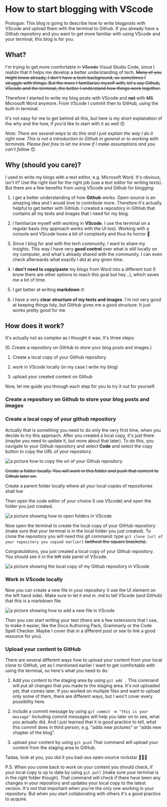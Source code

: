 # How to start blogging with VScode

Prologue: This blog is going to describe how to write blogposts with VScode and upload them with the terminal to Github. If you already have a Github repository and you want to get more familiar with using VScode and your terminal, this blog is for you. 

## What?

I'm trying to get more comfortable in ~~VScode~~ Visual Studio Code, since I realize that it helps me develop a better understanding of tech.
~~Many of you might know already, I don't have a tech background, so sometimes I struggle with things. But the more I familiarize myself with, let's say Github, VScode and the terminal, the better I understand how things work together.~~

Therefore I started to write my blog posts with VScode and **not** with ~~MS~~ Microsoft Word anymore. From VScode I commit then to GitHub, using the built-in terminal.

It's not easy for me to get behind all this, but here is my short explanation of the why and the how, if you'd like to start with it as well 😊

*Note: There are several ways to do this and I just explain the way I do it right now. This is not a introduction to Github in general or to working with terminals. Please feel free to let me know if I make assumptions and you can't follow* 😊

## Why (should you care)?

I used to write my blogs with a text editor, e.g. Microsoft Word. It's obvious, isn't it? Use the right tool for the right job (use a text editor for writing texts). But there are a few benefits from using VScode and Github for blogging:

1. I get a better understanding of how **Github** works. Open-source is an amazing idea and I would love to contribute more. Therefore it's actually helpful to get better with GitHub. I created a repository in GitHub that contains all my texts and images that I need for my blog.

2. I familiarize myself with working in **VScode**. I use the terminal on a regular basis (my approach works with the UI too). Working with a console and VScode loses a bit of complexity and thus its horror 🙂

3. Since I blog for and with the tech community, I want to share my insights. This way I have very **good control** over what is still locally on my computer, and what's already shared with the community. I can even check afterwards what exactly I did at any given time.

4. I **don't need to copy/paste** my blogs from Word into a different tool (I know there are other options to reach this goal but hey...), which saves me a lot of time.

5. I get better at writing **markdown** 🤓

6. I have a very **clear structure of my texts and images**. I'm not very good at keeping things tidy, but GitHub gives me a good structure. It just works pretty good for me.

## How does it work?

It's actually not as complex as I thought it was. It's three steps:

(0. Create a repository on GitHub to store your blog posts and images.)

1. Create a local copy of your GitHub repository

2. work in VScode locally (in my case I write my blog)

3. upload your created content on Github

Now, let me guide you through each step for you to try it out for yourself.

### Create a repository on Github to store your blog posts and images

### Create a local copy of your github repository

Actually that is something you need to do only the very first time, when you decide to try this approach. After you created a local copy, it's just there (maybe you need to update it, but more about that later).
To do this, you navigate to your Github repository and select **Code** and select the copy button to copy the URL of your repository.

![a picture how to copy the url of your Github repository](https://github.com/MichaelRoth42/Juicy-Blog-Stuff/blob/main/media/clone-repository-locally.png)

~~Create a folder locally. You will work in this folder and push that content to Github later on.~~

Create a parent folder locally where all your local copies of repositories shall live

Then open the code editor of your choice (I use VScode) and open the folder you just created.

![a picture showing how to open folders in VScode](https://github.com/MichaelRoth42/Juicy-Blog-Stuff/blob/main/media/open-folder-in-vscode.png)

Now open the terminal to create the local copy of your GitHub repository (make sure that your terminal is in the local folder you just created). To clone the repository you will need this git command:
type `git clone [url of your repository you copied earlier]` ~~(without the square brackets).~~

Congratulations, you just created a local copy of your Github repository. You should see it in the ~~left~~ side panel of VScode.

![a picture showing the local copy of my Github repository in VScode](https://github.com/MichaelRoth42/Juicy-Blog-Stuff/blob/main/media/local-copy-repo.png)

### Work in VScode locally

Now you can create a new file in your repository (I use the UI element on the left hand side). Make sure to let it end in .md to tell VScode (and GitHub) that this is a markdown file.

![a picture showing how to add a new file in VScode](https://github.com/MichaelRoth42/Juicy-Blog-Stuff/blob/main/media/create-new-file.png)

Then you can start writing your text (there are a few extensions that I use, to make it easier, like the Docs Authoring Pack, Grammarly or the Code Spell Checker. Maybe I cover that in a different post or see to link a good resource for you).

### Upload your content to GitHub

There are several different ways how to upload your content from your local clone to GitHub, yet as I mentioned earlier I want to get comfortable with using the terminal, so here's what you need to do:

1. Add you content to the staging area by using `git add .`
This command will put all changes that you made to the staging area. It's not uploaded yet, that comes later.
If you worked on multiple files and want to upload only some of them, there are different ways, but I won't cover every possibility here.

2. include a commit message by using  `git commit -m "this is your message"`
Including commit messages will help you later on to see, what you actually did. And I just learned that it is good practice to tell, what this commit does in third person, e.g. "adds new pictures" or "adds new chapter of the blog".

3. upload your content by using  `git push`
That command will upload your content from the staging area to GitHub.

Tadaa, look at you, you did it you bad-ass open-source rockstar 🥳🤘🚀


P.S. When you come back to work on your content you should check, if your local copy is up to date by using  `git pull` (make sure your terminal is in the right folder though). That command will check if there have been any changes in your repository and updates your local copy to the latest version. It's not that important when you're the only one working in your repository. But when you start collaborating with others it's a good practice to acquire.

